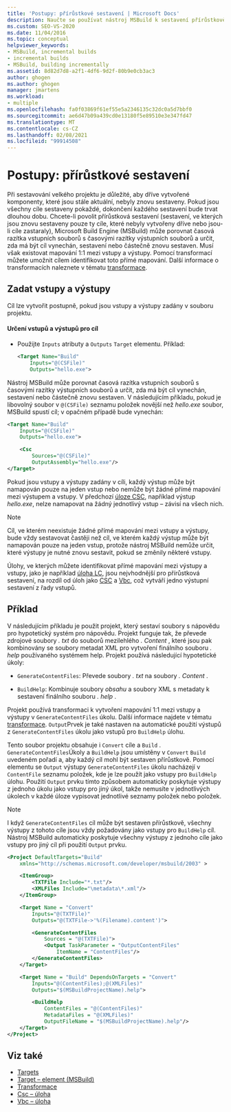 ```yaml
---
title: 'Postupy: přírůstkové sestavení | Microsoft Docs'
description: Naučte se používat nástroj MSBuild k sestavení přírůstkově, takže dříve vytvořené komponenty, které jsou stále aktuální, nejsou znovu sestaveny.
ms.custom: SEO-VS-2020
ms.date: 11/04/2016
ms.topic: conceptual
helpviewer_keywords:
- MSBuild, incremental builds
- incremental builds
- MSBuild, building incrementally
ms.assetid: 8d82d7d8-a2f1-4df6-9d2f-80b9e0cb3ac3
author: ghogen
ms.author: ghogen
manager: jmartens
ms.workload:
- multiple
ms.openlocfilehash: fa0f03869f61ef55e5a2346135c32dc0a5d7bbf0
ms.sourcegitcommit: ae6d47b09a439cd0e13180f5e89510e3e347fd47
ms.translationtype: MT
ms.contentlocale: cs-CZ
ms.lasthandoff: 02/08/2021
ms.locfileid: "99914508"
---
```

# <a name="how-to-build-incrementally"></a>Postupy: přírůstkové sestavení

Při sestavování velkého projektu je důležité, aby dříve vytvořené komponenty, které jsou stále aktuální, nebyly znovu sestaveny. Pokud jsou všechny cíle sestaveny pokaždé, dokončení každého sestavení bude trvat dlouhou dobu. Chcete-li povolit přírůstková sestavení (sestavení, ve kterých jsou znovu sestaveny pouze ty cíle, které nebyly vytvořeny dříve nebo jsou-li cíle zastaraly), Microsoft Build Engine (MSBuild) může porovnat časová razítka vstupních souborů s časovými razítky výstupních souborů a určit, zda má být cíl vynechán, sestavení nebo částečně znovu sestaven. Musí však existovat mapování 1:1 mezi vstupy a výstupy. Pomocí transformací můžete umožnit cílem identifikovat toto přímé mapování. Další informace o transformacích naleznete v tématu [transformace](../msbuild/msbuild-transforms.md).

## <a name="specify-inputs-and-outputs"></a>Zadat vstupy a výstupy

Cíl lze vytvořit postupně, pokud jsou vstupy a výstupy zadány v souboru projektu.

#### <a name="to-specify-inputs-and-outputs-for-a-target"></a>Určení vstupů a výstupů pro cíl

- Použijte `Inputs` atributy a `Outputs` `Target` elementu. Příklad:

  ```xml
  <Target Name="Build"
      Inputs="@(CSFile)"
      Outputs="hello.exe">
  ```

Nástroj MSBuild může porovnat časová razítka vstupních souborů s časovými razítky výstupních souborů a určit, zda má být cíl vynechán, sestavení nebo částečně znovu sestaven. V následujícím příkladu, pokud je libovolný soubor v `@(CSFile)` seznamu položek novější než *hello.exe* soubor, MSBuild spustí cíl; v opačném případě bude vynechán:

```xml
<Target Name="Build"
    Inputs="@(CSFile)"
    Outputs="hello.exe">

    <Csc
        Sources="@(CSFile)"
        OutputAssembly="hello.exe"/>
</Target>
```

Pokud jsou vstupy a výstupy zadány v cíli, každý výstup může být namapován pouze na jeden vstup nebo nemůže být žádné přímé mapování mezi výstupem a vstupy. V předchozí [úloze CSC](../msbuild/csc-task.md), například výstup *hello.exe*, nelze namapovat na žádný jednotlivý vstup – závisí na všech nich.

> [!NOTE]
> Cíl, ve kterém neexistuje žádné přímé mapování mezi vstupy a výstupy, bude vždy sestavovat častěji než cíl, ve kterém každý výstup může být namapován pouze na jeden vstup, protože nástroj MSBuild nemůže určit, které výstupy je nutné znovu sestavit, pokud se změnily některé vstupy.

Úlohy, ve kterých můžete identifikovat přímé mapování mezi výstupy a vstupy, jako je například [úloha LC](../msbuild/lc-task.md), jsou nejvhodnější pro přírůstková sestavení, na rozdíl od úloh jako [CSC](../msbuild/csc-task.md) a [Vbc](../msbuild/vbc-task.md), což vytváří jedno výstupní sestavení z řady vstupů.

## <a name="example"></a>Příklad

V následujícím příkladu je použit projekt, který sestaví soubory s nápovědu pro hypotetický systém pro nápovědu. Projekt funguje tak, že převede zdrojové soubory *. txt* do souborů mezilehlého *. Content* , které jsou pak kombinovány se soubory metadat XML pro vytvoření finálního souboru *. help* používaného systémem help. Projekt používá následující hypotetické úkoly:

- `GenerateContentFiles`: Převede soubory *. txt* na soubory *. Content* .

- `BuildHelp`: Kombinuje soubory *obsahu* a soubory XML s metadaty k sestavení finálního souboru *. help* .

Projekt používá transformaci k vytvoření mapování 1:1 mezi vstupy a výstupy v `GenerateContentFiles` úkolu. Další informace najdete v tématu [transformace](../msbuild/msbuild-transforms.md). `Output`Prvek je také nastaven na automatické použití výstupů z `GenerateContentFiles` úkolu jako vstupů pro `BuildHelp` úlohu.

Tento soubor projektu obsahuje i `Convert` cíle a `Build` . `GenerateContentFiles`Úkoly a `BuildHelp` jsou umístěny v `Convert` `Build` uvedeném pořadí a, aby každý cíl mohl být sestaven přírůstkově. Pomocí elementu se `Output` výstupy `GenerateContentFiles` úkolu nacházejí v `ContentFile` seznamu položek, kde je lze použít jako vstupy pro `BuildHelp` úlohu. Použití `Output` prvku tímto způsobem automaticky poskytuje výstupy z jednoho úkolu jako vstupy pro jiný úkol, takže nemusíte v jednotlivých úkolech v každé úloze vypisovat jednotlivé seznamy položek nebo položek.

> [!NOTE]
> I když `GenerateContentFiles` cíl může být sestaven přírůstkově, všechny výstupy z tohoto cíle jsou vždy požadovány jako vstupy pro `BuildHelp` cíl. Nástroj MSBuild automaticky poskytuje všechny výstupy z jednoho cíle jako vstupy pro jiný cíl při použití `Output` prvku.

```xml
<Project DefaultTargets="Build"
    xmlns="http://schemas.microsoft.com/developer/msbuild/2003" >

    <ItemGroup>
        <TXTFile Include="*.txt"/>
        <XMLFiles Include="\metadata\*.xml"/>
    </ItemGroup>

    <Target Name = "Convert"
        Inputs="@(TXTFile)"
        Outputs="@(TXTFile->'%(Filename).content')">

        <GenerateContentFiles
            Sources = "@(TXTFile)">
            <Output TaskParameter = "OutputContentFiles"
                ItemName = "ContentFiles"/>
        </GenerateContentFiles>
    </Target>

    <Target Name = "Build" DependsOnTargets = "Convert"
        Inputs="@(ContentFiles);@(XMLFiles)"
        Outputs="$(MSBuildProjectName).help">

        <BuildHelp
            ContentFiles = "@(ContentFiles)"
            MetadataFiles = "@(XMLFiles)"
            OutputFileName = "$(MSBuildProjectName).help"/>
    </Target>
</Project>
```

## <a name="see-also"></a>Viz také

- [Targets](../msbuild/msbuild-targets.md)
- [Target – element (MSBuild)](../msbuild/target-element-msbuild.md)
- [Transformace](../msbuild/msbuild-transforms.md)
- [Csc – úloha](../msbuild/csc-task.md)
- [Vbc – úloha](../msbuild/vbc-task.md)
